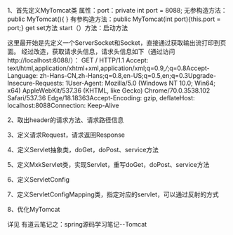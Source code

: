 1、首先定义MyTomcat类
属性：port：private int port = 8088;
无参构造方法：public MyTomcat(){ }
有参构造方法：public MyTomcat(int port){this.port = port;}
get set方法
start（）方法：启动方法

这里最开始是先定义一个ServerSocket和Socket，直接通过获取输出流打印到页面。
经过改造，获取请求头信息，请求头信息如下（通过访问http://localhost:8088/）：
GET / HTTP/1.1
Accept: text/html,application/xhtml+xml,application/xml;q=0.9,*/*;q=0.8Accept-Language: zh-Hans-CN,zh-Hans;q=0.8,en-US;q=0.5,en;q=0.3Upgrade-Insecure-Requests: 1User-Agent: Mozilla/5.0 (Windows NT 10.0; Win64; x64) AppleWebKit/537.36 (KHTML, like Gecko) Chrome/70.0.3538.102 Safari/537.36 Edge/18.18363Accept-Encoding: gzip, deflateHost: localhost:8088Connection: Keep-Alive

2、取出header的请求方法、请求路径信息

3、定义请求Request，请求返回Response

4、定义Servlet抽象类，doGet，doPost、service方法

5、定义MxkServlet类，实现Servlet，重写doGet，doPost、service方法

6、定义ServletConfig

7、定义ServletConfigMapping类，指定对应的servlet，可以通过反射的方式

8、优化MyTomcat

详见 有道云笔记之：spring源码学习笔记--Tomcat